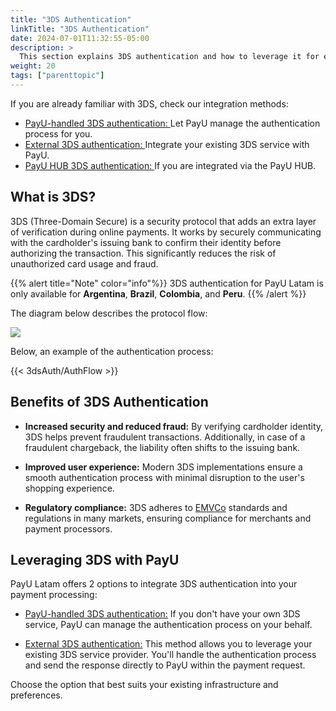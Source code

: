 ```yaml
---
title: "3DS Authentication"
linkTitle: "3DS Authentication"
date: 2024-07-01T11:32:55-05:00
description: >
  This section explains 3DS authentication and how to leverage it for enhanced security in your PayU payment processing.  
weight: 20
tags: ["parenttopic"]
---
```


If you are already familiar with 3DS, check our integration methods:
* <a href="http://developers.payulatam.com/latam/en/docs/services/3dsauthentication/payu-handled-3ds-authentication.html" target="_blank">PayU-handled 3DS authentication: </a>Let PayU manage the authentication process for you. 
* <a href="http://developers.payulatam.com/latam/en/docs/services/3dsauthentication/external-3ds-authentication.html" target="_blank">External 3DS authentication: </a>Integrate your existing 3DS service with PayU.  
* <a href="https://developers.paymentsos.com/docs/flows-and-operations/three-d-secure-two.html" target="_blank">PayU HUB 3DS authentication: </a>If you are integrated via the PayU HUB.

## What is 3DS?
3DS (Three-Domain Secure) is a security protocol that adds an extra layer of verification during online payments. It works by securely communicating with the cardholder's issuing bank to confirm their identity before authorizing the transaction. This significantly reduces the risk of unauthorized card usage and fraud.

{{% alert title="Note" color="info"%}}
3DS authentication for PayU Latam is only available for **Argentina**, **Brazil**, **Colombia**, and **Peru**.
{{% /alert %}}

The diagram below describes the protocol flow:

![](/assets/3DS/3DS_FLOW_EN.png)

Below, an example of the authentication process:

{{< 3dsAuth/AuthFlow >}}

## Benefits of 3DS Authentication

* **Increased security and reduced fraud:** By verifying cardholder identity, 3DS helps prevent fraudulent transactions. Additionally, in case of a fraudulent chargeback, the liability often shifts to the issuing bank.

* **Improved user experience:** Modern 3DS implementations ensure a smooth authentication process with minimal disruption to the user's shopping experience.

* **Regulatory compliance:** 3DS adheres to <a href="https://www.emvco.com/emv-technologies/3d-secure/" target="_blank">EMVCo</a> standards and regulations in many markets, ensuring compliance for merchants and payment processors.

## Leveraging 3DS with PayU 
PayU Latam offers 2 options to integrate 3DS authentication into your payment processing:

* <a href="http://developers.payulatam.com/latam/en/docs/services/3dsauthentication/payu-handled-3ds-authentication.html" target="_blank">PayU-handled 3DS authentication:</a> If you don't have your own 3DS service, PayU can manage the authentication process on your behalf.

* <a href="http://developers.payulatam.com/latam/en/docs/services/3dsauthentication/external-3ds-authentication.html" target="_blank">External 3DS authentication:</a> This method allows you to leverage your existing 3DS service provider. You'll handle the authentication process and send the response directly to PayU within the payment request.

Choose the option that best suits your existing infrastructure and preferences.
